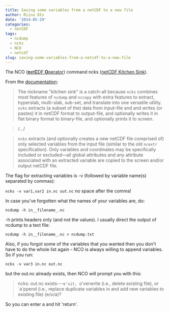 ```yaml
---
title: Saving some variables from a netCDF to a new file
author: Riinu Ots
date: '2014-05-29'
categories:
  - netCDF
tags:
  - ncdump
  - ncks
  - NCO
  - netcdf
slug: saving-some-variables-from-a-netcdf-to-a-new-file
---
```


The NCO ([**n**et**C**DF **O**perator](http://nco.sourceforge.net/)) command ncks ([netCDF Kitchen Sink](http://nco.sourceforge.net/nco.html#ncks-netCDF-Kitchen-Sink)).

From the [documentation](http://nco.sourceforge.net/nco.html#ncks-netCDF-Kitchen-Sink):


> The nickname "kitchen sink" is a catch-all because `ncks` combines most features of `ncdump` and `nccopy` with extra features to extract, hyperslab, multi-slab, sub-set, and translate into one versatile utility. `ncks` extracts (a subset of the) data from input-file and and writes (or pastes) it in netCDF format to output-file, and optionally writes it in flat binary format to binary-file, and optionally prints it to screen.

> /.../

> `ncks` extracts (and optionally creates a new netCDF file comprised of) only selected variables from the input file (similar to the old `ncextr` specification). Only variables and coordinates may be specifically included or excluded—all global attributes and any attribute associated with an extracted variable are copied to the screen and/or output netCDF file.


The flag for extracting variables is -v (followed by variable name(s) separated by commas):

`ncks -v var1,var2 in.nc out.nc`         no space after the comma!

In case you've forgotten what the names of your variables are, do:

`ncdump -h in__filename_.nc`

-h prints headers only (and not the values). I usually direct the output of ncdump to a text file:

`ncdump -h in__filename_.nc > ncdump.txt`

Also, if you forgot some of the variables that you wanted then you don't have to do the whole list again - NCO is always willing to append variables. So if you run:

`ncks -v var3 in.nc out.nc`

but the out.nc already exists, then NCO will prompt you with this:


> ncks: out.nc exists---`e'xit, `o'verwrite (i.e., delete existing file), or `a'ppend (i.e., replace duplicate variables in and add new variables to existing file) (e/o/a)?


So you can enter a and hit 'return'.

